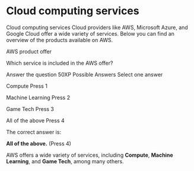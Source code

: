 # Cloud computing services

Cloud computing services
Cloud providers like AWS, Microsoft Azure, and Google Cloud offer a wide variety of services. Below you can find an overview of the products available on AWS.

AWS product offer

Which service is included in the AWS offer?

Answer the question
50XP
Possible Answers
Select one answer

Compute
Press
1

Machine Learning
Press
2

Game Tech
Press
3

All of the above
Press
4

The correct answer is:

**All of the above.** (Press 4)

AWS offers a wide variety of services, including **Compute**, **Machine Learning**, and **Game Tech**, among many others.